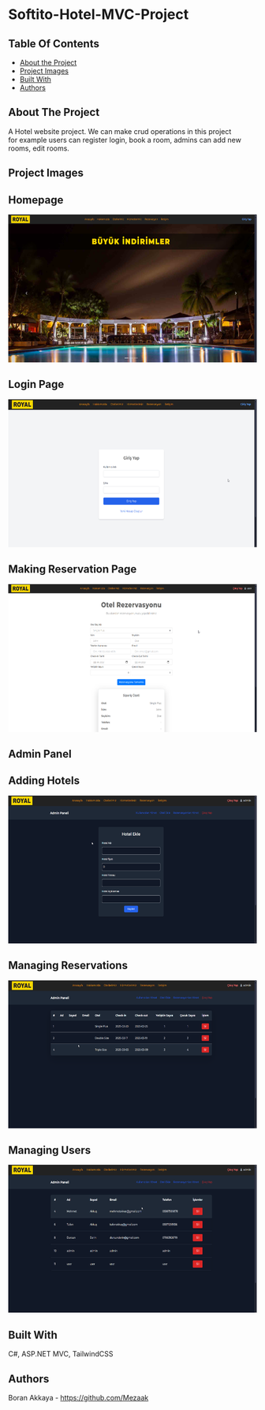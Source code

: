 # Softito-Hotel-MVC-Project

## Table Of Contents

* [About the Project](#about-the-project)
* [Project Images](#project-images)
* [Built With](#built-with)
* [Authors](#authors)

## About The Project

A Hotel website project. We can make crud operations in this project <br> for example users can register login,
book a room, admins can add new rooms, edit rooms. 

## Project Images 

## Homepage
<img style="height:300px;weight:auto" src="https://raw.githubusercontent.com/Mezaak/Softito-Hotel-MVC/refs/heads/main/project-images/homepage.png">

## Login Page
<img style="height:300px;weight:auto" src="https://raw.githubusercontent.com/Mezaak/Softito-Hotel-MVC/refs/heads/main/project-images/login.png">

## Making Reservation Page
<img style="height:300px;weight:auto" src="https://raw.githubusercontent.com/Mezaak/Softito-Hotel-MVC/refs/heads/main/project-images/make-reservation.png">

<h2> Admin Panel</h2>

## Adding Hotels
<img style="height:300px;weight:auto" src="https://raw.githubusercontent.com/Mezaak/Softito-Hotel-MVC/refs/heads/main/project-images/add-hotel.png">

## Managing Reservations
<img style="height:300px;weight:auto" src="https://raw.githubusercontent.com/Mezaak/Softito-Hotel-MVC/refs/heads/main/project-images/manage-reservations.png">

## Managing Users
<img style="height:300px;weight:auto" src="https://raw.githubusercontent.com/Mezaak/Softito-Hotel-MVC/refs/heads/main/project-images/manage-users.png">


## Built With

C#, ASP.NET MVC, TailwindCSS

## Authors
Boran Akkaya - https://github.com/Mezaak 
